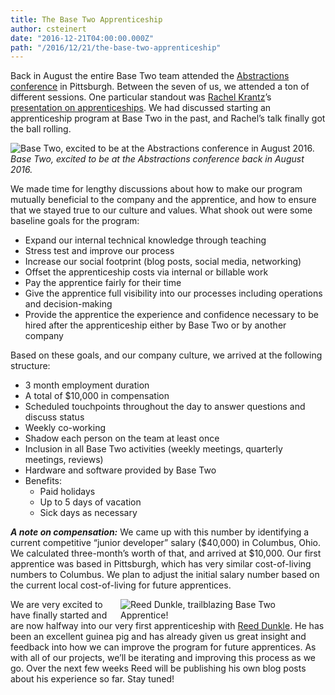 ```yaml
---
title: The Base Two Apprenticeship
author: csteinert
date: "2016-12-21T04:00:00.000Z"
path: "/2016/12/21/the-base-two-apprenticeship"
---
```


Back in August the entire Base Two team attended the
<a href="http://abstractions.io" target="blank">Abstractions conference</a> in
Pittsburgh. Between the seven of us, we attended a ton of different sessions.
One particular standout was [Rachel Krantz](http://rachelkrantz.com/)’s
[presentation on apprenticeships](https://t.co/qRxOizjqoG). We had discussed
starting an apprenticeship program at Base Two in the past, and Rachel’s talk
finally got the ball rolling.

![Base Two, excited to be at the Abstractions conference in August 2016.](https://pbs.twimg.com/media/CqLBrxXWAAAMeJ9.jpg)
_Base Two, excited to be at the Abstractions conference back in August 2016._

We made time for lengthy discussions about how to make our program mutually
beneficial to the company and the apprentice, and how to ensure that we stayed
true to our culture and values. What shook out were some baseline goals for the
program:

* Expand our internal technical knowledge through teaching
* Stress test and improve our process
* Increase our social footprint (blog posts, social media, networking)
* Offset the apprenticeship costs via internal or billable work
* Pay the apprentice fairly for their time
* Give the apprentice full visibility into our processes including operations
  and decision-making
* Provide the apprentice the experience and confidence necessary to be hired
  after the apprenticeship either by Base Two or by another company

Based on these goals, and our company culture, we arrived at the following
structure:

* 3 month employment duration
* A total of $10,000 in compensation
* Scheduled touchpoints throughout the day to answer questions and discuss
  status
* Weekly co-working
* Shadow each person on the team at least once
* Inclusion in all Base Two activities (weekly meetings, quarterly meetings,
  reviews)
* Hardware and software provided by Base Two
* Benefits:
  * Paid holidays
  * Up to 5 days of vacation
  * Sick days as necessary

_**A note on compensation:**_ We came up with this number by identifying a
current competitive “junior developer” salary ($40,000) in Columbus, Ohio. We
calculated three-month’s worth of that, and arrived at $10,000. Our first
apprentice was based in Pittsburgh, which has very similar cost-of-living
numbers to Columbus. We plan to adjust the initial salary number based on the
current local cost-of-living for future apprentices.

<img src="http://base2.io/assets/img/rdunkle.jpg" style="float: right; margin-right: 2em; max-width: 300px;" title="Reed Dunkle, trailblazing Base Two Apprentice!" />

We are very excited to have finally started and are now halfway into our very
first apprenticeship with [Reed Dunkle](https://github.com/reeddunkle). He has
been an excellent guinea pig and has already given us great insight and feedback
into how we can improve the program for future apprentices. As with all of our
projects, we’ll be iterating and improving this process as we go. Over the next
few weeks Reed will be publishing his own blog posts about his experience so
far. Stay tuned!
